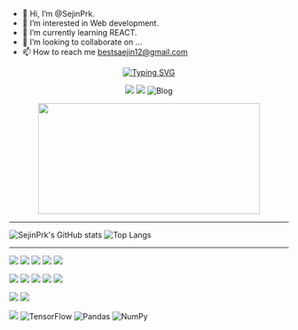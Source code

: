 - 👋 Hi, I’m @SejinPrk. 
- 👀 I’m interested in Web development.
- 🌱 I’m currently learning REACT.
- 💞️ I’m looking to collaborate on ...
- 📫 How to reach me <bestsaejin12@gmail.com>
<div align="center">
  <!-- quotes-->
<!--     <a href="https://github.com/SejinPrk"><img src="https://quotes-github-readme.vercel.app/api?theme=catppuccin_mocha" alt="Readme Quotes" /></a> -->

  <!-- Hi there -->
  <a href="https://github.com/SejinPrk"><img src="https://readme-typing-svg.demolab.com?font=Fira+Code&pause=1000&center=true&vCenter=true&random=false&width=435&lines=%EC%95%88%EB%85%95%ED%95%98%EC%84%B8%EC%9A%94+%F0%9F%91%8B;Hi+there+%F0%9F%91%8B" alt="Typing SVG" /></a>

  <!-- hit, boj, blog badge -->
  <a href="https://hits.seeyoufarm.com"><img src="https://hits.seeyoufarm.com/api/count/incr/badge.svg?url=https%3A%2F%2Fgithub.com%2FSejinPrk&count_bg=%2379C83D&title_bg=%23555555&icon=&icon_color=%23E7E7E7&title=hits&edge_flat=false"/></a>
   <a href="https://solved.ac/SejinPrk"><img src="http://mazassumnida.wtf/api/mini/generate_badge?boj=SejinPrk&theme=dark?v2"/></a>
  <a href="https://SejinPrk.github.io/" style="text-decoration: none;">
    <img src="https://img.shields.io/badge/Tech%20Blog-555263?style=flat&logoColor=white" alt="Blog" />
  </a>

 <!-- pet -->
  <a href="https://github.com/devxb/gitanimals">
    <img src="https://render.gitanimals.org/farms/SejinPrk" width="400" height="200"/>
  </a>

</div>

---
![SejinPrk's GitHub stats](https://github-readme-stats.vercel.app/api?username=SejinPrk&show_icons=true&theme=date_night)
![Top Langs](https://github-readme-stats.vercel.app/api/top-langs/?username=SejinPrk&layout=donut&theme=radical)

---
<!---
SejinPrk/SejinPrk is a ✨ special ✨ repository because its `README.md` (this file) appears on your GitHub profile.
You can click the Preview link to take a look at your changes.
--->

<img src="https://img.shields.io/badge/java-007396?style=for-the-badge&logo=OpenJDK&logoColor=white"> <img src="https://img.shields.io/badge/Spring-6DB33F?style=for-the-badge&logo=Spring&logoColor=white"> <img src="https://img.shields.io/badge/springboot-6DB33F?style=for-the-badge&logo=springboot&logoColor=white"> <img src="https://img.shields.io/badge/Spring Security-6DB33F?style=for-the-badge&logo=Spring Security&logoColor=white"> <img src="https://img.shields.io/badge/Thymeleaf-005F0F?style=for-the-badge&logo=Thymeleaf&logoColor=white">

<img src="https://img.shields.io/badge/HTML5-E34F26?style=for-the-badge&logo=HTML5&logoColor=white"> <img src="https://img.shields.io/badge/CSS3-1572B6?style=for-the-badge&logo=CSS3&logoColor=white"> <img src="https://img.shields.io/badge/JavaScript-F7DF1E?style=for-the-badge&logo=JavaScript&logoColor=white">
<img src="https://img.shields.io/badge/Node.js-339933?style=for-the-badge&logo=Node.js&logoColor=white"> <img src="https://img.shields.io/badge/React-61DAFB?style=for-the-badge&logo=React&logoColor=white">

<img src="https://img.shields.io/badge/MySQL-4479A1?style=for-the-badge&logo=MySQL&logoColor=white">
<img src="https://img.shields.io/badge/JUnit5-25A162?style=for-the-badge&logo=JUnit5&logoColor=white">

<img src="https://img.shields.io/badge/Google Colab-F9AB00?style=for-the-badge&logo=Google Colab&logoColor=white"> ![TensorFlow](https://img.shields.io/badge/TensorFlow-%23FF6F00.svg?style=for-the-badge&logo=TensorFlow&logoColor=white) ![Pandas](https://img.shields.io/badge/pandas-%23150458.svg?style=for-the-badge&logo=pandas&logoColor=white) ![NumPy](https://img.shields.io/badge/numpy-%23013243.svg?style=for-the-badge&logo=numpy&logoColor=white)

